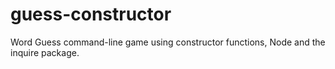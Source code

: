 # guess-constructor
Word Guess command-line game using constructor functions, Node and the inquire package.
